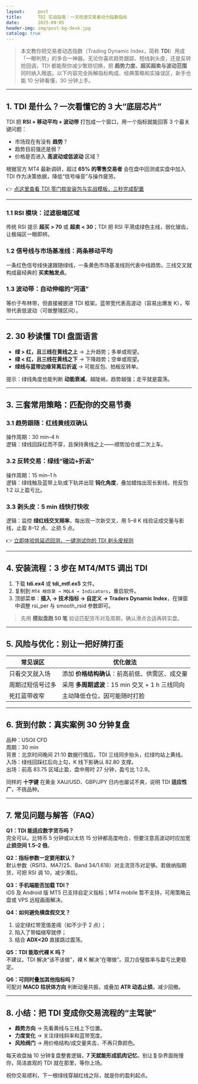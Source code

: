 ```yaml
---
layout:     post
title:      TDI 实战指南：一文吃透交易者动力指数指标
date:       2025-09-05
header-img: img/post-bg-desk.jpg
catalog: true
---
```


> 本文教你把交易者动态指数（Trading Dynamic Index，简称 **TDI**）用成「一眼判势」的多合一神器。无论你喜欢趋势跟踪、短线剥头皮，还是反转抢回调，TDI 都能帮你减少繁琐切换，把 **趋势力度、超买超卖与波动范围** 同时纳入眼底。以下内容完全拆解指标构成、经典策略和实操误区，新手也能 10 分钟看懂，30 分钟上手。

---

## 1. TDI 是什么？一次看懂它的 3 大“底层芯片”

TDI 把 **RSI + 移动平均 + 波动带** 打包成一个窗口，用一个指标就能回答 3 个最关键问题：  
- 市场现在有没有 **趋势**？  
- 趋势目前强还是弱？  
- 价格是否进入 **高波动或低波动** 区域？  

根据官方 MT4 最新调研，超过 **65% 的零售交易者** 会在盘中回测或实盘中加入 TDI 作为决策依据，降低“信号噪音”与操作疲劳。

👉 [点这里查看 TDI 零门槛安装包与实战模板，三秒完成配置](https://okxdog.com/)

---

### 1.1 RSI 模块：过滤极端区域  
传统 RSI 提示 **超买 > 70** 或 **超卖 < 30**；TDI 把 RSI 平滑成绿色主线，弱化锯齿，让极端区一眼即辨。

### 1.2 信号线与市场基准线：两条移动平均  
一条红色信号线快速跟随绿线，一条黄色市场基准线则代表中线趋势。三线交叉就构成最经典的 **买卖触发点**。

### 1.3 波动带：自动伸缩的“河道”  
等价于布林带，但直接被嵌进 TDI 框架。蓝带宽代表高波动（容易出爆发 K），窄带代表低波动（可做整理区间）。

---

## 2. 30 秒读懂 TDI 盘面语言

- **绿 > 红，且三线在黄线之上** → 上升趋势；多单或观望。  
- **绿 < 红，且三线在黄线之下** → 下降趋势；空单或观望。  
- **绿线与蓝带边缘背离后折返** → 可能反包、拍板反转单。  

提示：绿线角度也能判断 **动能衰减**。越陡峭，趋势越强；走平就是震荡。

---

## 3. 三套常用策略：匹配你的交易节奏

### 3.1 趋势跟随：红线黄线双确认  
操作周期：30 min–4 h  
逻辑：绿线回踩红而不穿，且保持黄线之上——顺势加仓或二次上车。

### 3.2 反转交易：绿线“碰边+折返”  
操作周期：15 min–1 h  
逻辑：绿线触及蓝带上轨或下轨并出现 **钝化角度**，叠加蜡烛出现长影线，抢反包 1:2 以上盈亏比。

### 3.3 剥头皮：5 min 线快打快收  
逻辑：监控 **绿红线交叉频率**，每出现一次新交叉，用 5–8 K 线验证成交量与影线，止盈 8–12 点、止损 5 点。

👉 [立即体验低延迟回测，一键测试你的 TDI 剥头皮规则](https://okxdog.com/)

---

## 4. 安装流程：3 步在 MT4/MT5 调出 TDI

1. 下载 **tdi.ex4** 或 **tdi_mtf.ex5** 文件。  
2. 复制到 `MT4 根目录 → MQL4 → Indicators`，重启软件。  
3. 顶部菜单：**插入 → 技术指标 → 自定义 → Traders Dynamic Index**，在弹窗中调整 rsi_per 与 smooth_rsid 参数即可。

> 先用 **模拟盘跑 50 笔** 验证匹配货币对及周期，确认滑点合适再转实盘。

---

## 5. 风险与优化：别让一把好牌打歪

| 常见误区 | 优化做法 |
| -------- | -------- |
| 只看交叉就入场 | 添加 **价格结构确认**：前高前低、供需区、成交量 |
| 周期过短信号过多 | 采用 **多周期滤波**：15 min 交叉 + 1 h 三线同向 |
| 死扛蓝带收窄 | 主动降低仓位，因可能随时打脸 |

---

## 6. 货到付款：真实案例 30 分钟复盘

品种：USOil CFD  
周期：30 min  
背景：北京时间晚间 21:10 数据行情后，TDI 三线同步抬头，红绿均站上黄线。  
入场：绿线回踩红后向上勾，K 线下影确认 82.80 支撑。  
出场：前高 83.75 区域止盈，盘中用时 27 分钟，盈亏比 1:2.9。  

同样的 **十字键** 在黄金 XAU/USD、GBP/JPY 日内也屡试不爽，说明 TDI **适应性广**，不挑品种。

---

## 7. 常见问题与解答（FAQ）

**Q1：TDI 能适应数字货币吗？**  
完全可以。比特币 5 分钟或以太坊 15 分钟都高度吻合，但要注意高波动时应加宽 **止损空间 1.5–2 倍**。

**Q2：指标参数一定要用默认？**  
默认参数（RSI13、MA7/25、Band 34/1.618）对主流货币对足够。若做纳指期货，可把 RSI 调 10，减少滞后。

**Q3：手机端能否加载 TDI？**  
iOS 及 Android 版 MT5 已支持自定义指标；MT4 mobile 暂不支持，可用策略云盘或 VPS 远程画面解决。

**Q4：如何避免横盘假交叉？**  
1. 设定绿红带宽值差阈（如不少于 2 点）；  
2. 陷入了带幅缩窄就停；  
3. 结合 **ADX<20** 直接跳过震荡。

**Q5：TDI 能取代裸 K 吗？**  
不建议。TDI 解决“该不该做”，裸 K 解决“在哪做”。双刀合璧胜率与盈亏比更稳定。

**Q6：可同时叠加其他指标吗？**  
可配对 **MACD 柱状体方向** 判断动量共振，或叠加 **ATR 动态止损**，减少回撤。

---

## 8. 小结：把 TDI 变成你交易流程的“主驾驶”

- **趋势方向** → 先看黄线与三线上下位置。  
- **力度变化** → 关注绿线斜率和蓝带宽度。  
- **风险阀门** → 用价格结构/成交量夹击，不再只靠颜色。  

每天收盘抽 10 分钟复盘整套逻辑，**7 天就能形成肌肉记忆**。别让复杂界面拖慢你，简洁直观的 TDI 就在那里，等你上场。

祝你交易顺利，下一根绿线穿越红线之际，就是你的盈利起点。